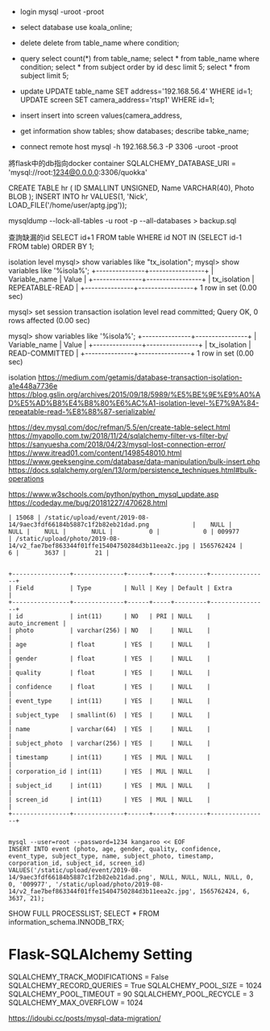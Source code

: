 * login
mysql -uroot -proot

* select database
use koala_online;

* delete
delete from table_name where condition;

* query
select count(*) from table_name;
select * from table_name where condition;
select * from subject order by id desc limit 5;
select * from subject limit 5;

* update
UPDATE table_name SET address='192.168.56.4' WHERE id=1;
UPDATE screen SET camera_address='rtsp1' WHERE id=1;

* insert
insert into screen values(camera_address, 

* get information
show tables;
show databases;
describe tabke_name;

* connect remote host
mysql -h 192.168.56.3 -P 3306 -uroot -proot

將flask中的db指向docker container
SQLALCHEMY_DATABASE_URI = 'mysql://root:1234@0.0.0.0:3306/quokka'



CREATE TABLE hr ( ID SMALLINT UNSIGNED, Name VARCHAR(40), Photo BLOB );
INSERT INTO hr VALUES(1, 'Nick', LOAD_FILE('/home/user/aptg.jpg'));


mysqldump --lock-all-tables -u root -p --all-databases > backup.sql


查詢缺漏的id
SELECT id+1 FROM table WHERE id NOT IN (SELECT id-1 FROM table) ORDER BY 1;


isolation level
mysql> show variables like "tx_isolation";
mysql> show variables like '%isola%';
+---------------+-----------------+
| Variable_name | Value           |
+---------------+-----------------+
| tx_isolation  | REPEATABLE-READ |
+---------------+-----------------+
1 row in set (0.00 sec)

mysql> set session transaction isolation level read committed;
Query OK, 0 rows affected (0.00 sec)

mysql> show variables like '%isola%';
+---------------+----------------+
| Variable_name | Value          |
+---------------+----------------+
| tx_isolation  | READ-COMMITTED |
+---------------+----------------+
1 row in set (0.00 sec)


isolation
https://medium.com/getamis/database-transaction-isolation-a1e448a7736e
https://blog.gslin.org/archives/2015/09/18/5989/%E5%BE%9E%E9%A0%AD%E5%AD%B8%E4%B8%80%E6%AC%A1-isolation-level-%E7%9A%84-repeatable-read-%E8%88%87-serializable/



https://dev.mysql.com/doc/refman/5.5/en/create-table-select.html
https://myapollo.com.tw/2018/11/24/sqlalchemy-filter-vs-filter-by/
https://sanyuesha.com/2018/04/23/mysql-lost-connection-error/
https://www.itread01.com/content/1498548010.html
https://www.geeksengine.com/database/data-manipulation/bulk-insert.php
https://docs.sqlalchemy.org/en/13/orm/persistence_techniques.html#bulk-operations


https://www.w3schools.com/python/python_mysql_update.asp
https://codeday.me/bug/20181227/470628.html



```
| 15068 | /static/upload/event/2019-08-14/9aec3fdf66184b5887c1f2b82eb21dad.png            |    NULL |           NULL |    NULL |       NULL |          0 |            0 | 009977                               | /static/upload/photo/2019-08-14/v2_fae7bef863344f01ffe15404750284d3b11eea2c.jpg | 1565762424 |              6 |       3637 |        21 |


+----------------+--------------+------+-----+---------+----------------+
| Field          | Type         | Null | Key | Default | Extra          |
+----------------+--------------+------+-----+---------+----------------+
| id             | int(11)      | NO   | PRI | NULL    | auto_increment |
| photo          | varchar(256) | NO   |     | NULL    |                |
| age            | float        | YES  |     | NULL    |                |
| gender         | float        | YES  |     | NULL    |                |
| quality        | float        | YES  |     | NULL    |                |
| confidence     | float        | YES  |     | NULL    |                |
| event_type     | int(11)      | YES  |     | NULL    |                |
| subject_type   | smallint(6)  | YES  |     | NULL    |                |
| name           | varchar(64)  | YES  |     | NULL    |                |
| subject_photo  | varchar(256) | YES  |     | NULL    |                |
| timestamp      | int(11)      | YES  | MUL | NULL    |                |
| corporation_id | int(11)      | YES  | MUL | NULL    |                |
| subject_id     | int(11)      | YES  | MUL | NULL    |                |
| screen_id      | int(11)      | YES  | MUL | NULL    |                |
+----------------+--------------+------+-----+---------+----------------+


mysql --user=root --password=1234 kangaroo << EOF
INSERT INTO event (photo, age, gender, quality, confidence, event_type, subject_type, name, subject_photo, timestamp, corporation_id, subject_id, screen_id) VALUES('/static/upload/event/2019-08-14/9aec3fdf66184b5887c1f2b82eb21dad.png', NULL, NULL, NULL, NULL, 0, 0, '009977', '/static/upload/photo/2019-08-14/v2_fae7bef863344f01ffe15404750284d3b11eea2c.jpg', 1565762424, 6, 3637, 21);
```


SHOW FULL PROCESSLIST;
SELECT * FROM information_schema.INNODB_TRX;


# Flask-SQLAlchemy Setting
SQLALCHEMY_TRACK_MODIFICATIONS = False
SQLALCHEMY_RECORD_QUERIES = True
SQLALCHEMY_POOL_SIZE = 1024
SQLALCHEMY_POOL_TIMEOUT = 90
SQLALCHEMY_POOL_RECYCLE = 3
SQLALCHEMY_MAX_OVERFLOW = 1024


https://idoubi.cc/posts/mysql-data-migration/
